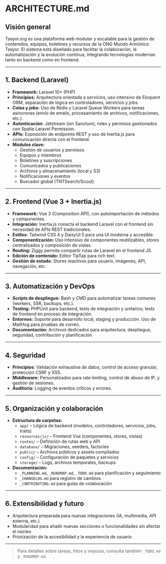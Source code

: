 # ARCHITECTURE.md

## Visión general
Tseyor.org es una plataforma web modular y escalable para la gestión de contenidos, equipos, boletines y recursos de la ONG Mundo Armónico Tseyor. El sistema está diseñado para facilitar la colaboración, la automatización y la evolución continua, integrando tecnologías modernas tanto en backend como en frontend.

---

## 1. Backend (Laravel)
- **Framework:** Laravel 10+ (PHP)
- **Principios:** Arquitectura orientada a servicios, uso intensivo de Eloquent ORM, separación de lógica en controladores, servicios y jobs.
- **Colas y jobs:** Uso de Redis y Laravel Queue Workers para tareas asíncronas (envío de emails, procesamiento de archivos, notificaciones, etc.).
- **Autenticación:** Jetstream (sin Sanctum), roles y permisos gestionados con Spatie Laravel Permission.
- **APIs:** Exposición de endpoints REST y uso de Inertia.js para comunicación directa con el frontend.
- **Módulos clave:**
  - Gestión de usuarios y permisos
  - Equipos y miembros
  - Boletines y suscripciones
  - Comunicados y publicaciones
  - Archivos y almacenamiento (local y S3)
  - Notificaciones y eventos
  - Buscador global (TNTSearch/Scout)

---

## 2. Frontend (Vue 3 + Inertia.js)
- **Framework:** Vue 3 (Composition API), con autoimportación de métodos y componentes.
- **Integración:** Inertia.js conecta el backend Laravel con el frontend sin necesidad de APIs REST tradicionales.
- **Estilos:** Tailwind CSS 4 y DaisyUI 5 para una UI moderna y accesible.
- **Componentización:** Uso intensivo de componentes reutilizables, stores centralizados y composición de vistas.
- **Routing:** Ziggy permite compartir rutas de Laravel en el frontend JS.
- **Edición de contenido:** Editor TipTap para rich text.
- **Gestión de estado:** Stores reactivos para usuario, imágenes, API, navegación, etc.

---

## 3. Automatización y DevOps
- **Scripts de despliegue:** Bash y CMD para automatizar tareas comunes (workers, SSR, backups, etc.).
- **Testing:** PHPUnit para backend, tests de integración y unitarios; tests de frontend en proceso de integración.
- **Entornos:** Soporte para desarrollo local, staging y producción. Uso de MailHog para pruebas de correo.
- **Documentación:** Archivos dedicados para arquitectura, despliegue, seguridad, contribución y planificación.

---

## 4. Seguridad
- **Principios:** Validación exhaustiva de datos, control de acceso granular, protección CSRF y XSS.
- **Middleware:** Personalizados para rate limiting, control de abuso de IP, y gestión de sesiones.
- **Auditoría:** Logging de eventos críticos y errores.

---

## 5. Organización y colaboración
- **Estructura de carpetas:**
  - `app/` – Lógica de backend (modelos, controladores, servicios, jobs, traits)
  - `resources/js/` – Frontend Vue (componentes, stores, vistas)
  - `routes/` – Definición de rutas web y API
  - `database/` – Migraciones, seeders, factories
  - `public/` – Archivos públicos y assets compilados
  - `config/` – Configuración de paquetes y servicios
  - `storage/` – Logs, archivos temporales, backups
- **Documentación:**
  - `_PLANNING.md`, `_ROADMAP.md`, `_TODO.md` para planificación y seguimiento
  - `_CHANGELOG.md` para registro de cambios
  - `_CONTRIBUTING.md` para guías de colaboración

---

## 6. Extensibilidad y futuro
- Arquitectura preparada para nuevas integraciones (IA, multimedia, API externa, etc.)
- Modularidad para añadir nuevas secciones o funcionalidades sin afectar el núcleo
- Priorización de la accesibilidad y la experiencia de usuario

---

> Para detalles sobre tareas, hitos y mejoras, consulta también `_TODO.md` y `_ROADMAP.md`.
